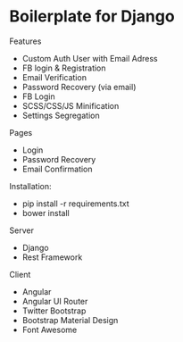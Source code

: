 Boilerplate for Django
======================

Features
 * Custom Auth User with Email Adress
 * FB login & Registration
 * Email Verification
 * Password Recovery (via email)
 * FB Login
 * SCSS/CSS/JS Minification
 * Settings Segregation

Pages
 * Login
 * Password Recovery
 * Email Confirmation

Installation:
 * pip install -r requirements.txt
 * bower install

Server
 * Django
 * Rest Framework

Client
 * Angular
 * Angular UI Router
 * Twitter Bootstrap
 * Bootstrap Material Design
 * Font Awesome

